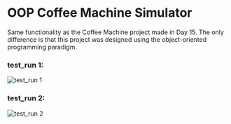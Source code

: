 # OOP Coffee Machine Simulator

Same functionality as the Coffee Machine project made in Day 15. The only difference is that this project was designed using the object-oriented programming paradigm. 

### test_run 1:
![test_run 1](https://user-images.githubusercontent.com/54639928/185502842-76d9629c-361b-42c2-8832-45629e654176.png)

### test_run 2:
![test_run 2](https://user-images.githubusercontent.com/54639928/185502847-dfc60d23-eb8c-4510-a65c-08682389111a.png)
